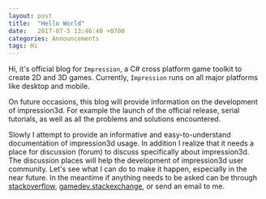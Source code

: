 ```yaml
---
layout: post
title:  "Hello World"
date:   2017-07-5 13:46:40 +0700
categories: Announcements
tags: Hi
---
```


Hi, it's official blog for <code>Impression</code>, a C# cross platform game toolkit to create 2D and 3D games. Currently, <code>Impression</code> runs on all major platforms like desktop and mobile.

On future occasions, this blog will provide information on the development of impression3d. For example the launch of the official release, serial tutorials, as well as all the problems and solutions encountered.

Slowly I attempt to provide an informative and easy-to-understand documentation of impression3d usage. In addition I realize that it needs a place for discussion (forum) to discuss specifically about impression3d. The discussion places will help the development of impression3d user community. Let's see what I can do to make it happen, especially in the near future. In the meantime if anything needs to be asked can be through [stackoverflow](https://stackoverflow.com/questions/tagged/Impression), [gamedev.stackexchange](https://gamedev.stackexchange.com/questions/tagged/Impression), or send an email to me.
